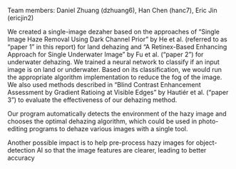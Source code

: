 Team members: Daniel Zhuang (dzhuang6), Han Chen (hanc7), Eric Jin (ericjin2)


We created a single-image dezaher based on the approaches of “Single Image Haze Removal Using Dark Channel Prior”
by He et al. (referred to as “paper 1” in this report) for land dehazing and “A Retinex-Based Enhancing Approach for
Single Underwater Image” by Fu et al. (“paper 2”) for underwater dehazing. We trained a neural network to classify if an
input image is on land or underwater. Based on its classification, we would run the appropriate algorithm implementation
to reduce the fog of the image. We also used methods described in “Blind Contrast Enhancement Assessment by Gradient
Ratioing at Visible Edges” by Hautiér et al. (“paper 3”) to evaluate the effectiveness of our dehazing method.

Our program automatically detects the environment of the hazy image and chooses the
optimal dehazing algorithm, which could be used in photo-editing programs to dehaze various images with a single tool.

Another possible impact is to help pre-process hazy images for object-detection AI so that the image features are clearer,
leading to better accuracy